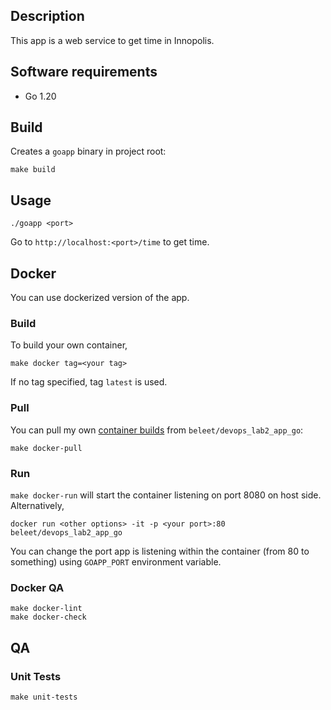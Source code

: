 ## Description

This app is a web service to get time in Innopolis.

## Software requirements
* Go 1.20

## Build
Creates a `goapp` binary in project root:
```
make build
```

## Usage
```
./goapp <port>
```

Go to `http://localhost:<port>/time` to get time.

## Docker
You can use dockerized version of the app.
### Build
To build your own container, 
```
make docker tag=<your tag>
```
If no tag specified, tag `latest` is used.
### Pull
You can pull my own [container builds](https://hub.docker.com/u/beleet/devops_lab2_app_go/general) from `beleet/devops_lab2_app_go`:
```
make docker-pull
```
### Run
`make docker-run` will start the container listening on port 8080 on host side.
Alternatively,
```
docker run <other options> -it -p <your port>:80 beleet/devops_lab2_app_go 
```
You can change the port app is listening within the container (from 80 to something) using `GOAPP_PORT` environment variable.

### Docker QA
```
make docker-lint
make docker-check
```

## QA
### Unit Tests

```
make unit-tests
```

